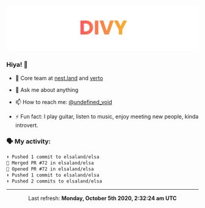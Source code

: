 
![](https://github.com/divy-work/divy-work/raw/master/assets/divy.png)

### Hiya! 👋

- 🔭 Core team at [nest.land](https://github.com/nestdotland/nest.land) and [verto](https://github.com/useverto/verto)

- 💬 Ask me about anything

- 📫 How to reach me: [@undefined_void](https://instagram.com/divy.exe)

- ⚡ Fun fact: I play guitar, listen to music, enjoy meeting new people, kinda introvert.

### 🗣 My activity:

```
⬆️ Pushed 1 commit to elsaland/elsa
🎉 Merged PR #72 in elsaland/elsa
💪 Opened PR #72 in elsaland/elsa
⬆️ Pushed 1 commit to elsaland/elsa
⬆️ Pushed 2 commits to elsaland/elsa
```

------------
<p align="center">Last refresh: <b>Monday, October 5th 2020, 2:32:24 am UTC</b></p>
